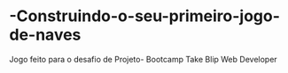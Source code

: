 # -Construindo-o-seu-primeiro-jogo-de-naves
Jogo feito para o desafio de Projeto- Bootcamp Take Blip Web Developer
